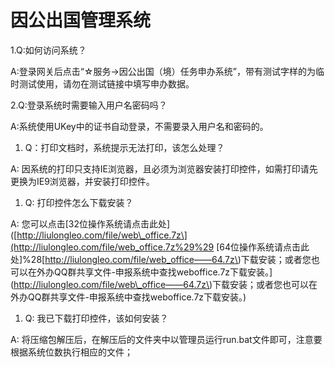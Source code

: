 # 因公出国管理系统

1.Q:如何访问系统？

A:登录网关后点击“☆服务-&gt;因公出国（境）任务申办系统”，带有测试字样的为临时测试使用，请勿在测试链接中填写申办数据。

2.Q:登录系统时需要输入用户名密码吗？

A:系统使用UKey中的证书自动登录，不需要录入用户名和密码的。

1. Q：打印文档时，系统提示无法打印，该怎么处理？

A: 因系统的打印只支持IE浏览器，且必须为浏览器安装打印控件，如需打印请先更换为IE9浏览器，并安装打印控件。

1. Q: 打印控件怎么下载安装？

A: 您可以点击\[32位操作系统请点击此处\]\([http://liulongleo.com/file/web\_office.7z\](http://liulongleo.com/file/web_office.7z%29%29 [64位操作系统请点击此处]%28[http://liulongleo.com/file/web_office——64.7z\)下载安装；或者您也可以在外办QQ群共享文件-申报系统中查找weboffice.7z下载安装。\]\(http://liulongleo.com/file/web\_office——64.7z\)下载安装；或者您也可以在外办QQ群共享文件-申报系统中查找weboffice.7z下载安装。\)

1. Q: 我已下载打印控件，该如何安装？

A: 将压缩包解压后，在解压后的文件夹中以管理员运行run.bat文件即可，注意要根据系统位数执行相应的文件；

